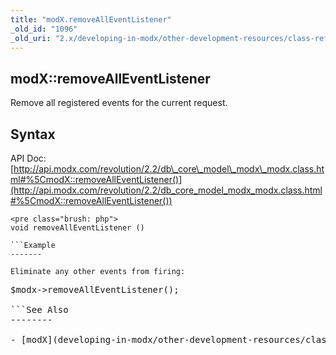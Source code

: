 ```yaml
---
title: "modX.removeAllEventListener"
_old_id: "1096"
_old_uri: "2.x/developing-in-modx/other-development-resources/class-reference/modx/modx.removealleventlistener"
---
```


modX::removeAllEventListener
----------------------------

Remove all registered events for the current request.

Syntax
------

API Doc: [http://api.modx.com/revolution/2.2/db\_core\_model\_modx\_modx.class.html#%5CmodX::removeAllEventListener()](http://api.modx.com/revolution/2.2/db_core_model_modx_modx.class.html#%5CmodX::removeAllEventListener())

```
<pre class="brush: php">
void removeAllEventListener ()

```Example
-------

Eliminate any other events from firing:

```
<pre class="brush: php">
$modx->removeAllEventListener();

```See Also
--------

- [modX](developing-in-modx/other-development-resources/class-reference/modx "modX")